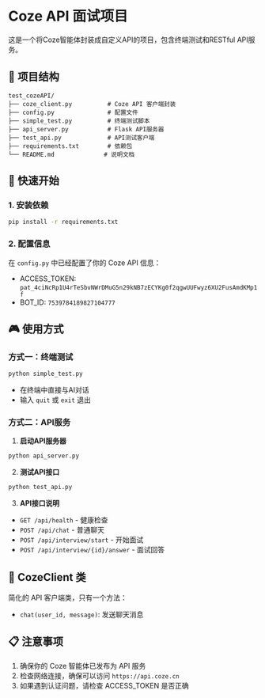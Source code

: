 # Coze API 面试项目

这是一个将Coze智能体封装成自定义API的项目，包含终端测试和RESTful API服务。

## 📁 项目结构

```
test_cozeAPI/
├── coze_client.py          # Coze API 客户端封装
├── config.py               # 配置文件
├── simple_test.py          # 终端测试脚本
├── api_server.py           # Flask API服务器
├── test_api.py             # API测试客户端
├── requirements.txt        # 依赖包
└── README.md              # 说明文档
```

## 🚀 快速开始

### 1. 安装依赖
```bash
pip install -r requirements.txt
```

### 2. 配置信息
在 `config.py` 中已经配置了你的 Coze API 信息：
- ACCESS_TOKEN: `pat_4ciNcRp1U4rTeSbvNWrDMuG5n29kNB7zECYKg0f2qgwUUFwyz6XU2FusAmdKMp1f`
- BOT_ID: `7539784189827104777`

## 🎮 使用方式

### 方式一：终端测试
```bash
python simple_test.py
```
- 在终端中直接与AI对话
- 输入 `quit` 或 `exit` 退出

### 方式二：API服务
1. **启动API服务器**
```bash
python api_server.py
```

2. **测试API接口**
```bash
python test_api.py
```

3. **API接口说明**
- `GET /api/health` - 健康检查
- `POST /api/chat` - 普通聊天
- `POST /api/interview/start` - 开始面试
- `POST /api/interview/{id}/answer` - 面试回答

## 📝 CozeClient 类

简化的 API 客户端类，只有一个方法：
- `chat(user_id, message)`: 发送聊天消息

## 📋 注意事项

1. 确保你的 Coze 智能体已发布为 API 服务
2. 检查网络连接，确保可以访问 `https://api.coze.cn`
3. 如果遇到认证问题，请检查 ACCESS_TOKEN 是否正确
